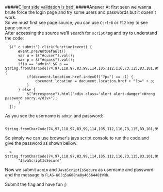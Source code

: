 #####[Client side validation is bad!](http://ringzer0team.com/challenges/27)
#####Answer
At first seen we wanna brute force the login page and try some users and passwords but it dosen't work.  
So we must first see page source, you can use `Ctrl+U` or `F12` key to see page source  
After accessing the source we'll search for `script` tag and try to understand the code:   
```       
  $(".c_submit").click(function(event) {  
      event.preventDefault()  
      var u = $("#cuser").val();  
      var p = $("#cpass").val();  
      if(u == "admin" && p == String.fromCharCode(74,97,118,97,83,99,114,105,112,116,73,115,83,101,99,117,114,101)) {  
          if(document.location.href.indexOf("?p=") == -1) {     
              document.location = document.location.href + "?p=" + p;   
          }  
      } else {  
          $("#cresponse").html("<div class='alert alert-danger'>Wrong password sorry.</div>");  
      }  
  });  
```  
As you see the username is `admin` and password:  
```  
  String.fromCharCode(74,97,118,97,83,99,114,105,112,116,73,115,83,101,99,117,114,101)  
```  
So simply we can use browser's java script console to run the code and give the password as shown bellow:  
```  
  > String.fromCharCode(74,97,118,97,83,99,114,105,112,116,73,115,83,101,99,117,114,101)  
      "JavaScriptIsSecure"  
```  
Now we submit `admin` and `JavaScriptIsSecure` as username and password and the message is `FLAG-66Jq5u688he0y46564481WRh`.

Submit the flag and have fun ;)